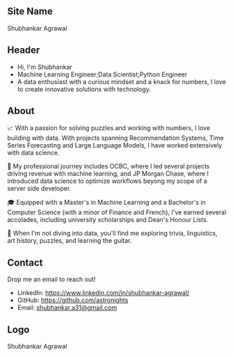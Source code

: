 ## Site Name
Shubhankar Agrawal

## Header
- Hi, I'm Shubhankar
- Machine Learning Engineer;Data Scientist;Python Engineer
- A data enthusiast with a curious mindset and a knack for numbers, I love to create innovative solutions with technology.

## About

📈 With a passion for solving puzzles and working with numbers, I love building with data. With projects spanning Recommendation Systems, Time Series Forecasting and Large Language Models, I have worked extensively with data science.

🚀 My professional journey includes OCBC, where I led several projects driving revenue with machine learning, and JP Morgan Chase, where I introduced data science to optimize workflows beyong my scope of a server side developer.

🎓 Equipped with a Master's in Machine Learning and a Bachelor's in Computer Science (with a minor of Finance and French), I've earned several accolades, including university scholarships and Dean's Honour Lists.

🤖 When I'm not diving into data, you'll find me exploring trivia, linguistics, art history, puzzles, and learning the guitar.

## Contact
Drop me an email to reach out!
- LinkedIn: https://www.linkedin.com/in/shubhankar-agrawal/
- GitHub: https://github.com/astronights
- Email: shubhankar.a31@gmail.com

## Logo
Shubhankar Agrawal
